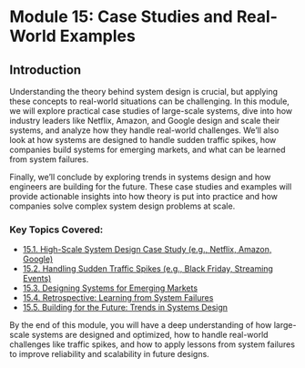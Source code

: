# Module 15: Case Studies and Real-World Examples

## Introduction

Understanding the theory behind system design is crucial, but applying these concepts to real-world situations can be challenging. In this module, we will explore practical case studies of large-scale systems, dive into how industry leaders like Netflix, Amazon, and Google design and scale their systems, and analyze how they handle real-world challenges. We’ll also look at how systems are designed to handle sudden traffic spikes, how companies build systems for emerging markets, and what can be learned from system failures.

Finally, we’ll conclude by exploring trends in systems design and how engineers are building for the future. These case studies and examples will provide actionable insights into how theory is put into practice and how companies solve complex system design problems at scale.

### Key Topics Covered:
- [15.1. High-Scale System Design Case Study (e.g., Netflix, Amazon, Google)](./section_15_1.md)
- [15.2. Handling Sudden Traffic Spikes (e.g., Black Friday, Streaming Events)](./section_15_2.md)
- [15.3. Designing Systems for Emerging Markets](./section_15_3.md)
- [15.4. Retrospective: Learning from System Failures](./section_15_4.md)
- [15.5. Building for the Future: Trends in Systems Design](./section_15_5.md)

By the end of this module, you will have a deep understanding of how large-scale systems are designed and optimized, how to handle real-world challenges like traffic spikes, and how to apply lessons from system failures to improve reliability and scalability in future designs.
